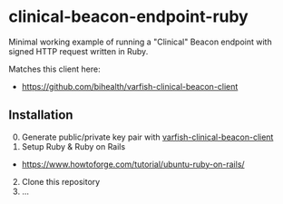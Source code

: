 # clinical-beacon-endpoint-ruby

Minimal working example of running a "Clinical" Beacon endpoint with signed HTTP request written in Ruby.

Matches this client here:

- https://github.com/bihealth/varfish-clinical-beacon-client

## Installation

0. Generate public/private key pair with [varfish-clinical-beacon-client](https://github.com/bihealth/varfish-clinical-beacon-client)
1. Setup Ruby & Ruby on Rails
  - https://www.howtoforge.com/tutorial/ubuntu-ruby-on-rails/
2. Clone this repository
3. ...

